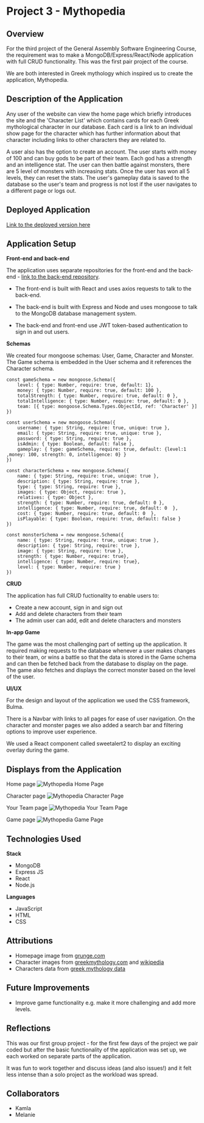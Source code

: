 # Project 3 - Mythopedia

## Overview

For the third project of the General Assembly Software Engineering Course, the requirement was to make a MongoDB/Express/React/Node application with full CRUD functionality. This was the first pair project of the course. 

We are both interested in Greek mythology which inspired us to create the application, Mythopedia.

## Description of the Application

Any user of the website can view the home page which briefly introduces the site and the 'Character List' which contains cards for each Greek mythological character in our database. Each card is a link to an individual show page for the character which has further information about that character including links to other characters they are related to.

A user also has the option to create an account. The user starts with money of 100 and can buy gods to be part of their team. Each god has a strength and an intelligence stat. The user can then battle against monsters, there are 5 level of monsters with increasing stats. Once the user has won all 5 levels, they can reset the stats. The user's gameplay data is saved to the database so the user's team and progress is not lost if the user navigates to a different page or logs out.

## Deployed Application

[Link to the deployed version here](https://mythopedia-f-by-k-m.netlify.app/) 

## Application Setup 

**Front-end and back-end**

The application uses separate repositories for the front-end and the back-end - [link to the back-end repository](https://github.com/kamlasm/mythopedia-backend).

- The front-end is built with React and uses axios requests to talk to the back-end.

- The back-end is built with Express and Node and uses mongoose to talk to the MongoDB database management system.

- The back-end and front-end use JWT token-based authentication to sign in and out users.

**Schemas**

We created four mongoose schemas: User, Game, Character and Monster. The Game schema is embedded in the User schema and it references the Character schema.

```JS
const gameSchema = new mongoose.Schema({
    level: { type: Number, require: true, default: 1},
    money: { type: Number, require: true, default: 100 },
    totalStrength: { type: Number, require: true, default: 0 },
    totalIntelligence: { type: Number, require: true, default: 0 },
    team: [{ type: mongoose.Schema.Types.ObjectId, ref: 'Character' }]
})

const userSchema = new mongoose.Schema({
    username: { type: String, require: true, unique: true },
    email: { type: String, require: true, unique: true },
    password: { type: String, require: true },
    isAdmin: { type: Boolean, default: false },
    gameplay: { type: gameSchema, require: true, default: {level:1 ,money: 100, strength: 0, intelligence: 0} }
})

const characterSchema = new mongoose.Schema({
    name: { type: String, require: true, unique: true },
    description: { type: String, require: true },
    type: { type: String, require: true },
    images: { type: Object, require: true },
    relatives: { type: Object },
    strength: { type: Number, require: true, default: 0 },
    intelligence: { type: Number, require: true, default: 0  },
    cost: { type: Number, require: true, default: 0  },
    isPlayable: { type: Boolean, require: true, default: false }
})

const monsterSchema = new mongoose.Schema({
    name: { type: String, require: true, unique: true },
    description: { type: String, require: true },
    image: { type: String, require: true },
    strength: { type: Number, require: true},
    intelligence: { type: Number, require: true},
    level: { type: Number, require: true }
})
```

**CRUD**

The application has full CRUD fuctionality to enable users to:

- Create a new account, sign in and sign out 
- Add and delete characters from their team
- The admin user can add, edit and delete characters and monsters

**In-app Game**

The game was the most challenging part of setting up the application. It required making requests to the database whenever a user makes changes to their team, or wins a battle so that the data is stored in the Game schema and can then be fetched back from the database to display on the page. The game also fetches and displays the correct monster based on the level of the user.

**UI/UX**

For the design and layout of the application we used the CSS framework, Bulma. 

There is a Navbar with links to all pages for ease of user navigation. On the character and monster pages we also added a search bar and filtering options to improve user experience.

We used a React component called sweetalert2 to display an exciting overlay during the game.

## Displays from the Application

Home page
![Mythopedia Home Page](assets/Mythopedia-homepage.png)

Character page
![Mythopedia Character Page](assets/Mythopedia-charactersList.png)

Your Team page
![Mythopedia Your Team Page](assets/Mythopedia-yourteam.png)

Game page
![Mythopedia Game Page](assets/Mythopedia-battle-in-progress.png)

## Technologies Used

**Stack**
- MongoDB
- Express JS
- React
- Node.js

**Languages**
- JavaScript
- HTML
- CSS

## Attributions

- Homepage image from [grunge.com](https://www.grunge.com/img/gallery/the-untold-truth-of-the-temple-of-artemis/intro-1632322815.jpg)
- Character images from [greekmythology.com](https://www.greekmythology.com/) and [wikipedia](https://en.wikipedia.org/wiki/)
- Characters data from [greek mythology data](https://github.com/kamiranoff/greek-mythology-data/blob/master/data/all.json)

## Future Improvements

- Improve game functionality e.g. make it more challenging and add more levels.

## Reflections

This was our first group project - for the first few days of the project we pair coded but after the basic functionality of the application was set up, we each worked on separate parts of the application. 

It was fun to work together and discuss ideas (and also issues!) and it felt less intense than a solo project as the workload was spread. 

## Collaborators

- Kamla
- Melanie
